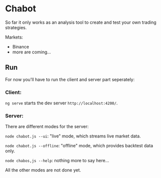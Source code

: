 # Chabot

So far it only works as an analysis tool to create and test your own trading strategies.

Markets: 

- Binance
- more are coming...

## Run

For now you'll have to run the client and server part seperately:

### Client: 

`ng serve` starts the dev server `http://localhost:4200/`.

### Server:

There are different modes for the server:

`node chabot.js --ui`: "live" mode, which streams live market data.

`node chabot.js --offline`: "offline" mode, which provides backtest data only.

`node chabos,js --help`: nothing more to say here...

All the other modes are not done yet.